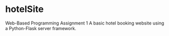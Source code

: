 # hotelSite
Web-Based Programming Assignment 1
A basic hotel booking website using a Python-Flask server framework.
